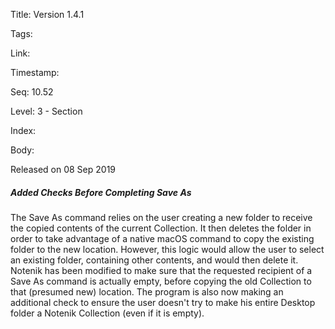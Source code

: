Title: Version 1.4.1 

Tags:  

Link: 

Timestamp:  

Seq: 10.52 

Level: 3 - Section 

Index:  

Body: 

Released on 08 Sep 2019
 
##### Added Checks Before Completing Save As

The Save As command relies on the user creating a new folder to receive the copied contents of the current Collection. It then deletes the folder in order to take advantage of a native macOS command to copy the existing folder to the new location. However, this logic would allow the user to select an existing folder, containing other contents, and would then delete it. Notenik has been modified to make sure that the requested recipient of a Save As command is actually empty, before copying the old Collection to that (presumed new) location. The program is also now making an additional check to ensure the user doesn't try to make his entire Desktop folder a Notenik Collection (even if it is empty). 

